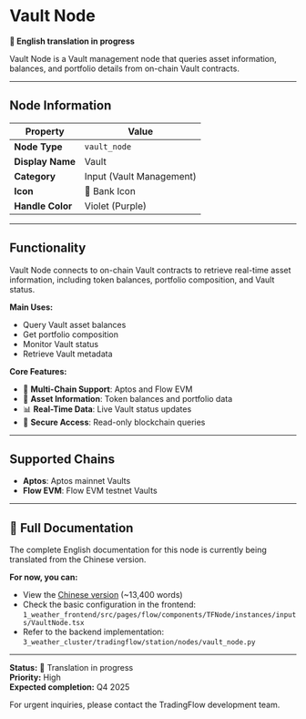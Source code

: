 # Vault Node

**🔄 English translation in progress**

Vault Node is a Vault management node that queries asset information, balances, and portfolio details from on-chain Vault contracts.

---

## Node Information

| Property | Value |
|----------|-------|
| **Node Type** | `vault_node` |
| **Display Name** | Vault |
| **Category** | Input (Vault Management) |
| **Icon** | 🏦 Bank Icon |
| **Handle Color** | Violet (Purple) |

---

## Functionality

Vault Node connects to on-chain Vault contracts to retrieve real-time asset information, including token balances, portfolio composition, and Vault status.

**Main Uses:**
- Query Vault asset balances
- Get portfolio composition
- Monitor Vault status
- Retrieve Vault metadata

**Core Features:**
- 🏦 **Multi-Chain Support**: Aptos and Flow EVM
- 💎 **Asset Information**: Token balances and portfolio data
- 📊 **Real-Time Data**: Live Vault status updates
- 🔐 **Secure Access**: Read-only blockchain queries

---

## Supported Chains

- **Aptos**: Aptos mainnet Vaults
- **Flow EVM**: Flow EVM testnet Vaults

---

## 📖 Full Documentation

The complete English documentation for this node is currently being translated from the Chinese version.

**For now, you can:**
- View the [Chinese version](../../zh/node-details/vault-node.md) (~13,400 words)
- Check the basic configuration in the frontend: `1_weather_frontend/src/pages/flow/components/TFNode/instances/inputs/VaultNode.tsx`
- Refer to the backend implementation: `3_weather_cluster/tradingflow/station/nodes/vault_node.py`

---

**Status:** 🔄 Translation in progress  
**Priority:** High  
**Expected completion:** Q4 2025

For urgent inquiries, please contact the TradingFlow development team.
